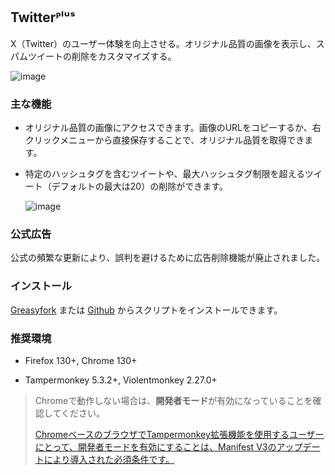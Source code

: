 ## Twitterᴾˡᵘˢ

X（Twitter）のユーザー体験を向上させる。オリジナル品質の画像を表示し、スパムツイートの削除をカスタマイズする。

![image](https://i.imgur.com/O4HucPC.jpg)

### 主な機能

* オリジナル品質の画像にアクセスできます。画像のURLをコピーするか、右クリックメニューから直接保存することで、オリジナル品質を取得できます。

* 特定のハッシュタグを含むツイートや、最大ハッシュタグ制限を超えるツイート（デフォルトの最大は20）の削除ができます。

  ![image](https://i.imgur.com/hYsNBm0.png)

### 公式広告

公式の頻繁な更新により、誤判を避けるために広告削除機能が廃止されました。

### インストール

[Greasyfork](https://greasyfork.org/ja/scripts/387969) または [Github](https://github.com/Pixmi/twitter-plus) からスクリプトをインストールできます。

### 推奨環境

* Firefox 130+, Chrome 130+

* Tampermonkey 5.3.2+, Violentmonkey 2.27.0+

> Chromeで動作しない場合は、**開発者モード**が有効になっていることを確認してください。
>
> [ChromeベースのブラウザでTampermonkey拡張機能を使用するユーザーにとって、開発者モードを有効にすることは、Manifest V3のアップデートにより導入された必須条件です。](https://www.tampermonkey.net/faq.php?locale=ja#Q209)